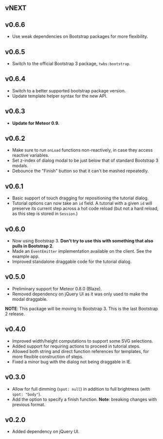 ## vNEXT

## v0.6.6

* Use weak dependencies on Bootstrap packages for more flexibility.

## v0.6.5

* Switch to the official Bootstrap 3 package, `twbs:bootstrap`.

## v0.6.4

* Switch to a better supported bootstrap package version.
* Update template helper syntax for the new API.

## v0.6.3

* **Update for Meteor 0.9.**

## v0.6.2

* Make sure to run `onLoad` functions non-reactively, in case they access reactive variables.
* Set z-index of dialog modal to be just below that of standard Bootstrap 3 modals.
* Debounce the "Finish" button so that it can't be mashed repeatedly.

## v0.6.1

* Basic support of touch dragging for repositioning the tutorial dialog.
* Tutorial options can now take an `id` field. A tutorial with a given `id` will preserve its current step across a hot code reload (but not a hard reload, as this step is stored in `Session`.)

## v0.6.0

* Now using Bootstrap 3. **Don't try to use this with something that also pulls in Bootstrap 2**.
* Made an `EventEmitter` implementation available on the client. See the example app.
* Improved standalone draggable code for the tutorial dialog.

## v0.5.0

* Preliminary support for Meteor 0.8.0 (Blaze).
* Removed dependency on jQuery UI as it was only used to make the modal draggable.

**NOTE**: This package will be moving to Bootstrap 3. This is the last Bootstrap 2 release.

## v0.4.0

* Improved width/height computations to support some SVG selections.
* Added support for requiring actions to proceed in tutorial steps.
* Allowed both string and direct function references for templates, for more flexible construction of steps.
* Fixed a minor bug with the dialog not being draggable in IE.

## v0.3.0

* Allow for full dimming (`spot: null`) in addition to full brightness (with `spot: "body"`).
* Add the option to specify a finish function. **Note**: breaking changes with previous format.

## v0.2.0

* Added dependency on jQuery UI.
